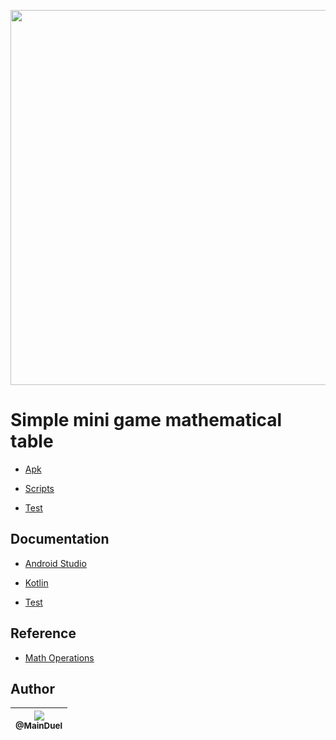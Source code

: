 <p align="center">
    <img src="https://github.com/MainDuelo/Minigamemathematicaltable/blob/master/Minigamemathematicaltable.gif?raw=true" width="600">
  </a>
</p>


# Simple mini game mathematical table
- [Apk](https://main-duelo.itch.io/simple-mini-game-mathematical-table)

- [Scripts](https://github.com/MainDuelo/Minigamemathematicaltable/tree/master/app/src/main)

- [Test](https://github.com/MainDuelo/Minigamemathematicaltable/tree/master/app/src)

## Documentation
- [Android Studio](https://developer.android.com/studio/intro/?gclid=CjwKCAjwq-TmBRBdEiwAaO1en8ym-8VnT7Jaz8v9CsUAqUtP8rmYbZHA90jV1_PFTNjTDeazP7igLxoCD5oQAvD_BwE)

- [Kotlin](https://kotlinlang.org/docs/reference/)

- [Test](https://developer.android.com/training/testing/unit-testing)

## Reference
- [Math Operations](https://play.google.com/store/apps/details?id=math.operacao)
 

## Author

| [<img src="https://avatars.githubusercontent.com/MainDuel?v=3&s=115"><br><sub>@MainDuel</sub>](https://github.com/MainDuel) |
| :---: |
